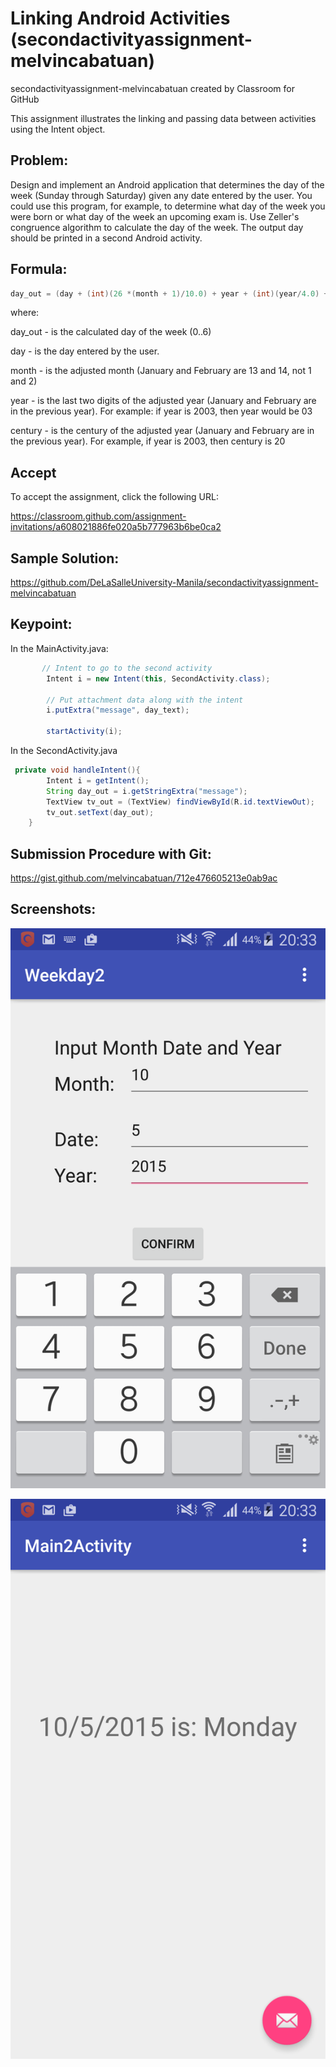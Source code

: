 # Linking Android Activities (secondactivityassignment-melvincabatuan)

secondactivityassignment-melvincabatuan created by Classroom for GitHub

This assignment illustrates the linking and passing data between activities using the Intent object.

## Problem:

Design and implement an Android application that determines the day of the week (Sunday through Saturday) given any date entered by the user. You could use this program, for example, to determine what day of the week you were born or what day of the week an upcoming exam is. Use Zeller's congruence algorithm to calculate the day of the week. The output day should be printed in a second Android activity.

## Formula:

```Java
day_out = (day + (int)(26 *(month + 1)/10.0) + year + (int)(year/4.0) + (int)(century/4.0) + 5 * century ) % 7;
```

where:

day_out - is the calculated day of the week (0..6) 

day     - is the day entered by the user.

month   - is the adjusted month (January and February are 13 and 14, not 1 and 2)

year    - is the last two digits of the adjusted year (January and February are in the previous year). For example: if year is 2003, then year would be 03

century - is the century of the adjusted year (January and February are in the previous year). For example, if year is 2003, then century is 20

## Accept

To accept the assignment, click the following URL:

https://classroom.github.com/assignment-invitations/a608021886fe020a5b777963b6be0ca2

## Sample Solution:

https://github.com/DeLaSalleUniversity-Manila/secondactivityassignment-melvincabatuan

## Keypoint:

In the MainActivity.java:

```Java
       // Intent to go to the second activity
        Intent i = new Intent(this, SecondActivity.class);

        // Put attachment data along with the intent
        i.putExtra("message", day_text);

        startActivity(i);
```

In the SecondActivity.java

```Java
 private void handleIntent(){
        Intent i = getIntent();
        String day_out = i.getStringExtra("message");
        TextView tv_out = (TextView) findViewById(R.id.textViewOut);
        tv_out.setText(day_out);
    }
```


## Submission Procedure with Git: 

https://gist.github.com/melvincabatuan/712e476605213e0ab9ac 

## Screenshots:

![alt tag](https://github.com/BananaSpoon/Weekday2.0/blob/master/device-2015-10-05-203320.png)

![alt tag](https://github.com/BananaSpoon/Weekday2.0/blob/master/device-2015-10-05-203338.png)


